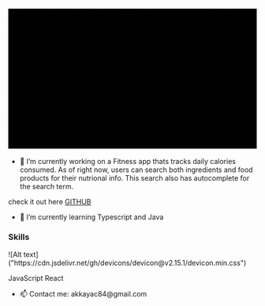 


![Alt text](./welcome.gif)


- 🔭 I’m currently working on a Fitness app thats tracks daily calories consumed. As of right now, users can search both ingredients and
food products for their nutrional info. This search also has autocomplete for the search term.

check it out here [GITHUB](https://github.com/cihad84/FitnessApp)


- 🌱 I’m currently learning Typescript and Java


### Skills
<link rel="stylesheet" href="https://cdn.jsdelivr.net/gh/devicons/devicon@v2.15.1/devicon.min.css">
![Alt text]("https://cdn.jsdelivr.net/gh/devicons/devicon@v2.15.1/devicon.min.css")
<i class="devicon-javascript-plain"></i>
          
<i class="devicon-javascript-plain"></i> JavaScript
<i class="devicon-react-original"></i> React







- 📫 Contact me: akkayac84&#64;gmail&#46;com 


